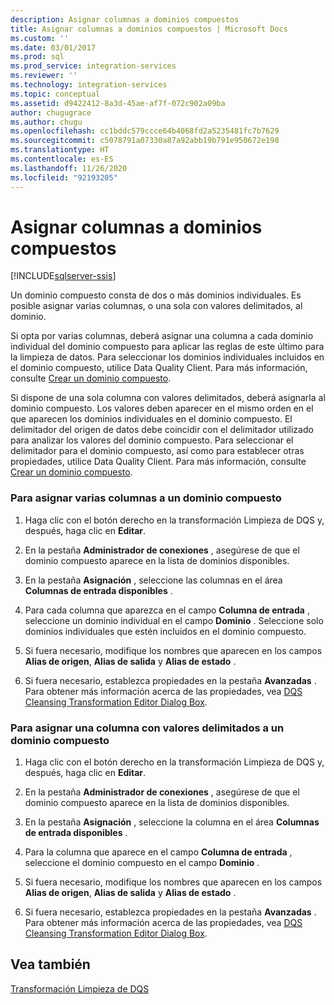 ```yaml
---
description: Asignar columnas a dominios compuestos
title: Asignar columnas a dominios compuestos | Microsoft Docs
ms.custom: ''
ms.date: 03/01/2017
ms.prod: sql
ms.prod_service: integration-services
ms.reviewer: ''
ms.technology: integration-services
ms.topic: conceptual
ms.assetid: d9422412-8a3d-45ae-af7f-072c902a09ba
author: chugugrace
ms.author: chugu
ms.openlocfilehash: cc1bddc579ccce64b4068fd2a5235481fc7b7629
ms.sourcegitcommit: c5078791a07330a87a92abb19b791e950672e198
ms.translationtype: HT
ms.contentlocale: es-ES
ms.lasthandoff: 11/26/2020
ms.locfileid: "92193205"
---
```

# <a name="map-columns-to-composite-domains"></a>Asignar columnas a dominios compuestos

[!INCLUDE[sqlserver-ssis](../../../includes/applies-to-version/sqlserver-ssis.md)]


  Un dominio compuesto consta de dos o más dominios individuales. Es posible asignar varias columnas, o una sola con valores delimitados, al dominio.  
  
 Si opta por varias columnas, deberá asignar una columna a cada dominio individual del dominio compuesto para aplicar las reglas de este último para la limpieza de datos. Para seleccionar los dominios individuales incluidos en el dominio compuesto, utilice Data Quality Client. Para más información, consulte [Crear un dominio compuesto](../../../data-quality-services/create-a-composite-domain.md).  
  
 Si dispone de una sola columna con valores delimitados, deberá asignarla al dominio compuesto. Los valores deben aparecer en el mismo orden en el que aparecen los dominios individuales en el dominio compuesto. El delimitador del origen de datos debe coincidir con el delimitador utilizado para analizar los valores del dominio compuesto. Para seleccionar el delimitador para el dominio compuesto, así como para establecer otras propiedades, utilice Data Quality Client. Para más información, consulte [Crear un dominio compuesto](../../../data-quality-services/create-a-composite-domain.md).  
  
### <a name="to-map-multiple-columns-to-a-composite-domain"></a>Para asignar varias columnas a un dominio compuesto  
  
1.  Haga clic con el botón derecho en la transformación Limpieza de DQS y, después, haga clic en **Editar**.  
  
2.  En la pestaña **Administrador de conexiones** , asegúrese de que el dominio compuesto aparece en la lista de dominios disponibles.  
  
3.  En la pestaña **Asignación** , seleccione las columnas en el área **Columnas de entrada disponibles** .  
  
4.  Para cada columna que aparezca en el campo **Columna de entrada** , seleccione un dominio individual en el campo **Dominio** . Seleccione solo dominios individuales que estén incluidos en el dominio compuesto.  
  
5.  Si fuera necesario, modifique los nombres que aparecen en los campos **Alias de origen**, **Alias de salida** y **Alias de estado** .  
  
6.  Si fuera necesario, establezca propiedades en la pestaña **Avanzadas** . Para obtener más información acerca de las propiedades, vea [DQS Cleansing Transformation Editor Dialog Box](./dqs-cleansing-transformation.md).  
  
### <a name="to-map-a-column-with-delimited-values-to-a-composite-domain"></a>Para asignar una columna con valores delimitados a un dominio compuesto  
  
1.  Haga clic con el botón derecho en la transformación Limpieza de DQS y, después, haga clic en **Editar**.  
  
2.  En la pestaña **Administrador de conexiones** , asegúrese de que el dominio compuesto aparece en la lista de dominios disponibles.  
  
3.  En la pestaña **Asignación** , seleccione la columna en el área **Columnas de entrada disponibles** .  
  
4.  Para la columna que aparece en el campo **Columna de entrada** , seleccione el dominio compuesto en el campo **Dominio** .  
  
5.  Si fuera necesario, modifique los nombres que aparecen en los campos **Alias de origen**, **Alias de salida** y **Alias de estado** .  
  
6.  Si fuera necesario, establezca propiedades en la pestaña **Avanzadas** . Para obtener más información acerca de las propiedades, vea [DQS Cleansing Transformation Editor Dialog Box](./dqs-cleansing-transformation.md).  
  
## <a name="see-also"></a>Vea también  
 [Transformación Limpieza de DQS](../../../integration-services/data-flow/transformations/dqs-cleansing-transformation.md)  
  
